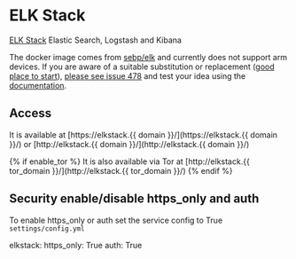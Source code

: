 # ELK Stack

[ELK Stack](https://github.com/deviantony/docker-elk) Elastic Search, Logstash and Kibana

The docker image comes from [sebp/elk](https://hub.docker.com/r/sebp/elk) and currently does not support arm devices. If you are aware of a suitable substitution or replacement ([good place to start](https://hub.docker.com/search?q=elk&type=image&architecture=arm%2Carm64)), [please see issue 478](https://gitlab.com/NickBusey/HomelabOS/-/issues/478) and test your idea using the [documentation](https://homelabos.com/docs/development/adding_services/).

## Access

It is available at [https://elkstack.{{ domain }}/](https://elkstack.{{ domain }}/) or [http://elkstack.{{ domain }}/](http://elkstack.{{ domain }}/)

{% if enable_tor %}
It is also available via Tor at [http://elkstack.{{ tor_domain }}/](http://elkstack.{{ tor_domain }}/)
{% endif %}

## Security enable/disable https_only and auth

To enable https_only or auth set the service config to True
`settings/config.yml`

elkstack:
  https_only: True
  auth: True
